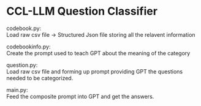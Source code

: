 # CCL-LLM Question Classifier

codebook.py: \
Load raw csv file -> Structured Json file storing all the relavent information

codebookinfo.py: \
Create the prompt used to teach GPT about the meaning of the category

question.py: \
Load raw csv file and forming up prompt providing GPT the questions needed to be categorized.

main.py: \
Feed the composite prompt into GPT and get the answers.


